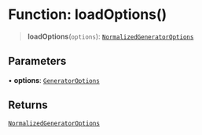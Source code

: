 # Function: loadOptions()

> **loadOptions**(`options`): [`NormalizedGeneratorOptions`](../interfaces/NormalizedGeneratorOptions.md)

## Parameters

• **options**: [`GeneratorOptions`](../interfaces/GeneratorOptions.md)

## Returns

[`NormalizedGeneratorOptions`](../interfaces/NormalizedGeneratorOptions.md)
